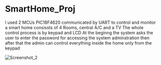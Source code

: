 # SmartHome_Proj
I used 2 MCUs PIC18F4620 communicated by UART to control and monitor a smart home consissts of 4 Rooms, central A/C and a TV
The whole control process is by keypad and LCD
At the beginng the system asks the user to enter the password for accessing the system adminstration then after that the admin
can control everything inside the home only from the keypad

![Screenshot_2](https://github.com/Saker233/SmartHome_Proj/assets/130178079/734c9eef-8dee-4940-a2d1-184692877d2b)
